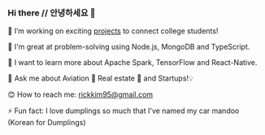 ### Hi there // 안녕하세요 👋


🔭 I’m working on exciting [projects](https://www.popsocial.app) to connect college students! 

🧠 I'm great at problem-solving using Node.js, MongoDB and TypeScript. 

🌱 I want to learn more about Apache Spark, TensorFlow and React-Native. 

💬 Ask me about Aviation 🛫 Real estate 🏡 and Startups!💡 

😊 How to reach me: <rickkim95@gmail.com>

⚡ Fun fact: I love dumplings so much that I've named my car mandoo (Korean for Dumplings)

